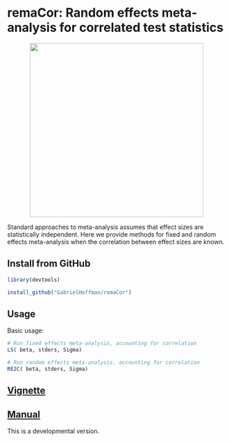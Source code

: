 # remaCor: Random effects meta-analysis for correlated test statistics

<p align="center">
<img src=https://users.hpc.mssm.edu/~hoffmg01/software/remaCor/logo.png width="400">
</p>

Standard approaches to meta-analysis assumes that effect sizes are statistically independent. Here we provide methods for fixed and random effects meta-analysis when the correlation between effect sizes are known.

## Install from GitHub

```r
library(devtools)

install_github("GabrielHoffman/remaCor")
```

## Usage
Basic usage:
```r
# Run fixed effects meta-analysis, accounting for correlation 
LS( beta, stders, Sigma)

# Run random effects meta-analysis, accounting for correlation 
RE2C( beta, stders, Sigma)
```

## [Vignette](https://users.hpc.mssm.edu/~hoffmg01/software/remaCor/remaCor.html)
## [Manual](https://users.hpc.mssm.edu/~hoffmg01/software/remaCor/remaCor-manual.pdf)

This is a developmental version.


